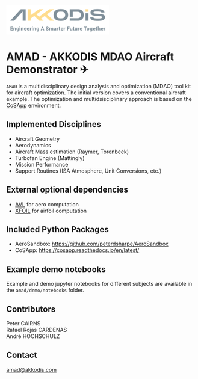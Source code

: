 ![AKKODIS](docs/source/akkodis.png)
# AMAD - AKKODIS MDAO Aircraft Demonstrator ✈︎
`AMAD` is a multidisciplinary design analysis and optimization (MDAO) tool kit for aircraft optimization.
The initial version covers a conventional aircraft example.
The optimization and multidsisciplinary approach is based on the [CoSApp](https://gitlab.com/cosapp/cosapp) environment.
## Implemented Disciplines
- Aircraft Geometry
- Aerodynamics
- Aircraft Mass estimation (Raymer, Torenbeek)
- Turbofan Engine (Mattingly)
- Mission Performance
- Support Routines (ISA Atmosphere, Unit Conversions, etc.)

## External optional dependencies
- [AVL](https://web.mit.edu/drela/Public/web/avl) for aero computation
- [XFOIL](https://web.mit.edu/drela/Public/web/xfoil) for airfoil computation

## Included Python Packages
- AeroSandbox: https://github.com/peterdsharpe/AeroSandbox
- CoSApp: https://cosapp.readthedocs.io/en/latest/

## Example demo notebooks
Example and demo jupyter notebooks for different subjects are available in the `amad/demo/notebooks` folder.



## Contributors
Peter CAIRNS
<br> Rafael Rojas CARDENAS
<br> André HOCHSCHULZ

## Contact
amad@akkodis.com
